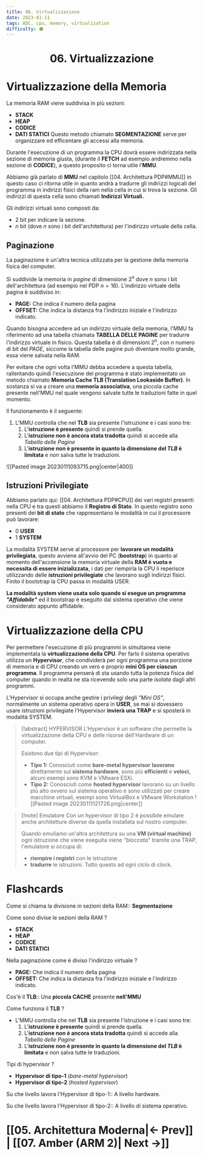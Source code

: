 ```yaml
---
title: 06. Virtualizzazione
date: 2023-01-11
tags: ADC, cpu, memory, virtualization
difficulty: 🟠
---
```


<h1  style="text-align: center;">  06. Virtualizzazione </h1> 

# Virtualizzazione della Memoria

La memoria RAM viene suddivisa in più sezioni:
- **STACK**
- **HEAP**
- **CODICE**
- **DATI STATICI**
Questo metodo chiamato **SEGMENTAZIONE** serve per organizzare ed efficentare gli accessi alla memoria.

Durante l'esecuzione di un programma la CPU dovrà essere indirizzata nella sezione di memoria giusta, (durante il **FETCH** ad esempio andremmo nella sezione di **CODICE**), a questo proposito ci torna utile l'**MMU**.

Abbiamo già parlato di **MMU** nel capitolo [[04. Architettura PDP#MMU]] in questo caso ci ritorna utile in quanto andrà a tradurre gli indirizzi logicali del programma in indirizzi fisici della ram nella cella in cui si trova la sezione.
Gli indirizzi di questa cella sono chiamati **Indirizzi Virtuali.**

Gli indirizzi virtuali sono composti da:
- 2 bit per indicare la sezione.
- $n$ bit (dove $n$ sono i bit dell'architettura) per l'indirizzo virtuale della cella.


## Paginazione

La paginazione è un'altra tecnica utilizzata per la gestione della memoria fisica del computer.

Si suddivide la memoria in *pagine* di dimensione $2^n$ dove $n$ sono i bit dell'architettura (ad esempio nel PDP $n=16$).
L'indirizzo virtuale della pagina è suddiviso in:
- **PAGE:** Che indica il numero della pagina
- **OFFSET:** Che indica la distanza fra l'indirizzo iniziale e l'indirizzo indicato.

Quando bisogna accedere ad un indirizzo virtuale della memoria, l'MMU fa riferimento ad una tabella chiamata **TABELLA DELLE PAGINE** per tradurre l'indirizzo virtuale in fisico.
Questa tabella è di dimensioni $2^n$, con $n$ numero di bit del *PAGE*, siccome la tabella delle pagine può diventare molto grande, essa viene salvata nella RAM.

Per evitare che ogni volta l'MMU debba accedere a questa tabella, rallentando quindi l'esecuzione del programma è stato implementato un metodo chiamato **Memoria Cache TLB (Translation Lookaside Buffer)**.
In sostanza si va a creare una **memoria associativa**, una piccola cache presente nell'MMU nel quale vengono salvate tutte le traduzioni fatte in quel momento.

Il funzionamento è il seguente:
1. L'MMU controlla che nel **TLB** sia presente l'istruzione e i casi sono tre:
	1. L'**istruzione è presente** quindi si prende quella.
	2. L'**istruzione non è ancora stata tradotta** quindi si accede alla *Tabella delle Pagine*
	3. L'**istruzione non è presente in quanto la dimensione del *TLB* è limitata** e non salva tutte le traduzioni.

![[Pasted image 20230111093715.png|center|400]]

## Istruzioni Privilegiate

Abbiamo parlato qui: [[04. Architettura PDP#CPU]] dei vari registri presenti nella CPU e tra questi abbiamo il **Registro di Stato**.
In questo registro sono presenti dei **bit di stato** che rappresentano le modalità in cui il processore può lavorare:
- 0 **USER**
- 1 **SYSTEM**

La modalità SYSTEM serve al processore per **lavorare un modalità privilegiata**, questo avviene all'avvio del PC (**bootstrap**) in quanto al momento dell'accensione la memoria virtuale della **RAM è vuota e necessita di essere inizializzata**, i dati per riempirla la CPU li reperisce utilizzando delle **istruzioni privilegiate** che lavorano sugli indirizzi fisici.
Finito il bootstrap la CPU passa in modalità USER.

**La modalità system viene usata solo quando si esegue un programma *"Affidabile"*** ed il bootstrap è eseguito dal sistema operativo che viene considerato appunto affidabile.

 
# Virtualizzazione della CPU

Per permettere l'esecuzione di più programmi in simultanea viene implementata la **virtualizzazione della CPU**.
Per farlo il sistema operativo utilizza un **Hypervisor**, che condividerà per ogni programma una porzione di memoria e di CPU creando un vero e proprio **mini OS per ciascun programma**.
Il programma penserà di sta usando tutta la potenza fisica del computer quando in realtà ne sta ricevendo solo una parte *isolata* dagli altri programmi.

L'Hypervisor si occupa anche gestire i privilegi degli *"Mini OS"*, normalmente un sistema operativo opera in **USER**, se mai si dovessero usare istruzioni privilegiate l'Hypervisor **invierà una TRAP** e si sposterà in modalità SYSTEM.

>[!abstract] HYPERVISOR
>L'Hypervisor è un software che permette la virtualizzazione della CPU e delle risorse dell'Hardware di un computer.
>
>Esistono due tipi di Hypervisor:
>- **Tipo 1:** Conosciuti come **bare-metal hypervisor** **lavorano** direttamente sul **sistema hardware**, sono più **efficienti** e **veloci**, alcuni esempi sono KVM e VMware ESXi.
>- **Tipo 2:** Conosciuti come **hosted hypervisor** lavorano su un livello più alto ovvero sul sistema operativo e sono utilizzati per creare macchine virtuali, esempi sono VirtualBox e VMware Workstation 
>![[Pasted image 20230111121726.png|center]]

>[!note] Emulatore
Con un hypervisor di tipo 2 è possibile emulare anche architetture diverse da quella installata sul nostro computer.
> 
> Quando emuliamo un'altra architettura su una **VM (virtual machine)** ogni istruzione che viene eseguita viene *"bloccata"*  tramite una TRAP, l'emulatore si occupa di:
> - **riempire i registri** con le istruzione
> - **tradurre** le istruzioni.
> Tutto questo ad ogni ciclo di clock.


# Flashcards

Come si chiama la divisione in sezioni della RAM:: **Segmentazione**
<!--SR:!2023-01-15,4,274-->

Come sono divise le sezioni della RAM
?
- **STACK**
- **HEAP**
- **CODICE**
- **DATI STATICI**
<!--SR:!2023-01-14,3,252-->

Nella paginazione come è diviso l'indirizzo virtuale
?
- **PAGE:** Che indica il numero della pagina
- **OFFSET:** Che indica la distanza fra l'indirizzo iniziale e l'indirizzo indicato.
<!--SR:!2023-01-14,3,250-->

Cos'è il **TLB**:: Una **piccola CACHE** presente **nell'MMU**
<!--SR:!2023-01-15,4,274-->

Come funziona il **TLB**
?
- L'MMU controlla che nel **TLB** sia presente l'istruzione e i casi sono tre:
	1. L'**istruzione è presente** quindi si prende quella.
	2. L'**istruzione non è ancora stata tradotta** quindi si accede alla *Tabella delle Pagine*
	3. L'**istruzione non è presente in quanto la dimensione del *TLB* è limitata** e non salva tutte le traduzioni.
<!--SR:!2023-01-14,3,254-->

Tipi di hypervisor
?
- **Hypervisor di tipo-1** (*bare-metal hypervisor*)
- **Hypervisor di tipo-2** (*hosted hypervisor*)
<!--SR:!2023-01-15,4,270-->

Su che livello lavora l'Hypervisor di tipo-1:: A livello hardware.
<!--SR:!2023-01-15,4,272-->

Su che livello lavora l'Hypervisor di tipo-2:: A livello di sistema operativo.
<!--SR:!2023-01-14,3,252-->



# [[05. Architettura Moderna|← Prev]] | [[07. Amber (ARM 2)| Next →]]

